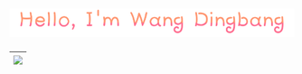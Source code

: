 


<h1 align="center">
  <img src="assets/wangdingbang.png" alt="Wang Dingbang" />
</h1>


|<a href="https://github.com/haust-Kevin/github-readme-stats"><img align="center" src="https://github-readme-stats.vercel.app/api/top-langs/?username=haust-Kevin&layout=compact&theme=buefy&hide_border=true" /></a>|
| --- |
